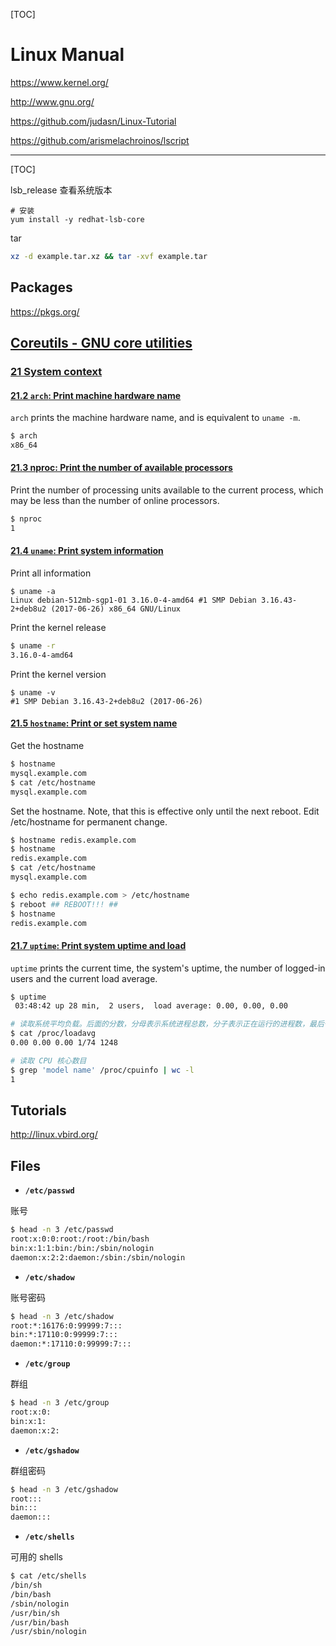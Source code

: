 [TOC]

# Linux Manual

https://www.kernel.org/

http://www.gnu.org/

https://github.com/judasn/Linux-Tutorial

https://github.com/arismelachroinos/lscript

---

[TOC]

lsb_release 查看系统版本
```
# 安装
yum install -y redhat-lsb-core
```

tar
```bash
xz -d example.tar.xz && tar -xvf example.tar
```

## Packages

https://pkgs.org/

## [Coreutils - GNU core utilities](https://www.gnu.org/software/coreutils/manual/coreutils.html)

### [21 System context](https://www.gnu.org/software/coreutils/manual/coreutils.html#System-context)

#### [21.2 `arch`: Print machine hardware name](https://www.gnu.org/software/coreutils/manual/coreutils.html#arch-invocation)

`arch` prints the machine hardware name, and is equivalent to `uname -m`.
```bash
$ arch
x86_64
```

#### [21.3 nproc: Print the number of available processors](https://www.gnu.org/software/coreutils/manual/coreutils.html#nproc-invocation)

Print the number of processing units available to the current process, which may be less than the number of online processors.
```bash
$ nproc
1
```

#### [21.4 `uname`: Print system information](https://www.gnu.org/software/coreutils/manual/coreutils.html#uname-invocation)

Print all information
```
$ uname -a
Linux debian-512mb-sgp1-01 3.16.0-4-amd64 #1 SMP Debian 3.16.43-2+deb8u2 (2017-06-26) x86_64 GNU/Linux
```

Print the kernel release
```bash
$ uname -r
3.16.0-4-amd64
```

Print the kernel version
```
$ uname -v
#1 SMP Debian 3.16.43-2+deb8u2 (2017-06-26)
```

#### [21.5 `hostname`: Print or set system name](https://www.gnu.org/software/coreutils/manual/coreutils.html#hostname-invocation)

Get the hostname 
```bash
$ hostname
mysql.example.com
$ cat /etc/hostname
mysql.example.com
```

Set the hostname. Note, that  this  is  effective  only  until  the  next reboot. Edit /etc/hostname for permanent change.
```bash
$ hostname redis.example.com
$ hostname
redis.example.com
$ cat /etc/hostname
mysql.example.com

$ echo redis.example.com > /etc/hostname
$ reboot ## REBOOT!!! ##
$ hostname
redis.example.com
```

#### [21.7 `uptime`: Print system uptime and load](https://www.gnu.org/software/coreutils/manual/coreutils.html#uptime-invocation)

`uptime` prints the current time, the system's uptime, the number of logged-in users and the current load average.
```bash
$ uptime
 03:48:42 up 28 min,  2 users,  load average: 0.00, 0.00, 0.00
```

```bash
# 读取系统平均负载。后面的分数，分母表示系统进程总数，分子表示正在运行的进程数，最后一个数字表示最近运行的进程 ID。
$ cat /proc/loadavg
0.00 0.00 0.00 1/74 1248

# 读取 CPU 核心数目
$ grep 'model name' /proc/cpuinfo | wc -l
1
```

## Tutorials

http://linux.vbird.org/

## Files

- **`/etc/passwd`**

账号

```bash
$ head -n 3 /etc/passwd
root:x:0:0:root:/root:/bin/bash
bin:x:1:1:bin:/bin:/sbin/nologin
daemon:x:2:2:daemon:/sbin:/sbin/nologin
```

- **`/etc/shadow`**

账号密码

```bash
$ head -n 3 /etc/shadow
root:*:16176:0:99999:7:::
bin:*:17110:0:99999:7:::
daemon:*:17110:0:99999:7:::
```

- **`/etc/group`**

群组

```bash
$ head -n 3 /etc/group
root:x:0:
bin:x:1:
daemon:x:2:
```

- **`/etc/gshadow`**

群组密码

```bash
$ head -n 3 /etc/gshadow
root:::
bin:::
daemon:::
```

- **`/etc/shells`**

可用的 shells

```bash
$ cat /etc/shells
/bin/sh
/bin/bash
/sbin/nologin
/usr/bin/sh
/usr/bin/bash
/usr/sbin/nologin
```
